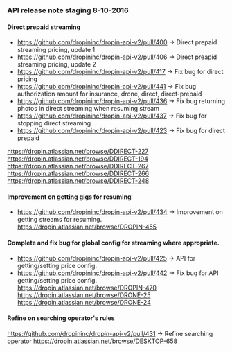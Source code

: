 ### API release note staging 8-10-2016

#### Direct prepaid streaming

- https://github.com/dropininc/dropin-api-v2/pull/400 -> Direct prepaid streaming pricing, update 1
- https://github.com/dropininc/dropin-api-v2/pull/406 -> Direct preapid streaming pricing, update 2
- https://github.com/dropininc/dropin-api-v2/pull/417 -> Fix bug for direct pricing
- https://github.com/dropininc/dropin-api-v2/pull/441 -> Fix bug authorization amount for insurance, drone, direct, direct-prepaid
- https://github.com/dropininc/dropin-api-v2/pull/436 -> Fix bug returning photos in direct streaming when resuming stream
- https://github.com/dropininc/dropin-api-v2/pull/437 -> Fix bug for stopping direct streaming
- https://github.com/dropininc/dropin-api-v2/pull/423 -> Fix bug for direct prepaid

https://dropin.atlassian.net/browse/DDIRECT-227
https://dropin.atlassian.net/browse/DDIRECT-194
https://dropin.atlassian.net/browse/DDIRECT-267
https://dropin.atlassian.net/browse/DDIRECT-266
https://dropin.atlassian.net/browse/DDIRECT-248

#### Improvement on getting gigs for resuming

- https://github.com/dropininc/dropin-api-v2/pull/434 -> Improvement on getting streams for resuming.
https://dropin.atlassian.net/browse/DROPIN-455

#### Complete and fix bug for global config for streaming where appropriate.

- https://github.com/dropininc/dropin-api-v2/pull/425 -> API for getting/setting price config.
- https://github.com/dropininc/dropin-api-v2/pull/442 -> Fix bug for API getting/setting price config.
https://dropin.atlassian.net/browse/DROPIN-470
https://dropin.atlassian.net/browse/DRONE-25
https://dropin.atlassian.net/browse/DRONE-24

#### Refine on searching operator's rules

https://github.com/dropininc/dropin-api-v2/pull/431 -> Refine searching operator
https://dropin.atlassian.net/browse/DESKTOP-658

